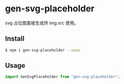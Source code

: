 # gen-svg-placeholder

svg 占位图直接生成供 img src 使用。

## Install

```bash
$ npm i gen-svg-placeholder --save
```

## Usage

```js
import GenSvgPlaceholder from "gen-svg-placeholder";
```

